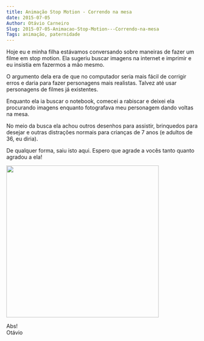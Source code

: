 ```yaml
---
title: Animação Stop Motion - Correndo na mesa
date: 2015-07-05
Author: Otávio Carneiro
Slug: 2015-07-05-Animacao-Stop-Motion---Correndo-na-mesa
Tags: animação, paternidade
---
```


Hoje eu e minha filha estávamos conversando sobre maneiras de fazer um filme em stop motion. Ela sugeriu buscar imagens na internet e imprimir e eu insistia em fazermos a mão mesmo. 

O argumento dela era de que no computador seria mais fácil de corrigir erros e daria para fazer personagens mais realistas. Talvez até usar personagens de filmes já existentes.

Enquanto ela ia buscar o notebook, comecei a rabiscar e deixei ela procurando imagens enquanto fotografava meu personagem dando voltas na mesa.

No meio da busca ela achou outros desenhos para assistir, brinquedos para desejar e outras distrações normais para crianças de 7 anos (e adultos de 36, eu diria).

De qualquer forma, saiu isto aqui. Espero que agrade a vocês tanto quanto agradou a ela!

[<img src="{filename}/images/correndo.gif" width=400>]({filename}/images/correndo.gif)

Abs!  
Otávio

